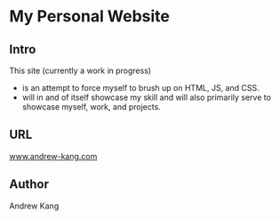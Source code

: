 # My Personal Website

## Intro
This site (currently a work in progress) 
* is an attempt to force myself to brush up on HTML, JS, and CSS.
* will in and of itself showcase my skill and will also primarily serve to showcase myself, work, and projects.

## URL
www.andrew-kang.com

## Author
Andrew Kang
